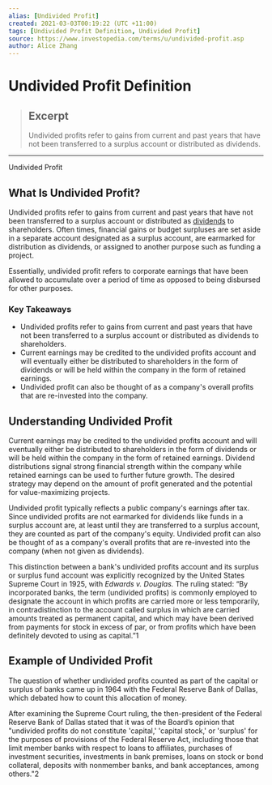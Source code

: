 ```yaml
---
alias: [Undivided Profit]
created: 2021-03-03T00:19:22 (UTC +11:00)
tags: [Undivided Profit Definition, Undivided Profit]
source: https://www.investopedia.com/terms/u/undivided-profit.asp
author: Alice Zhang
---
```


# Undivided Profit Definition

> ## Excerpt
> Undivided profits refer to gains from current and past years that have not been transferred to a surplus account or distributed as dividends.

---

Undivided Profit
## What Is Undivided Profit?

Undivided profits refer to gains from current and past years that have not been transferred to a surplus account or distributed as [dividends](https://www.investopedia.com/terms/d/dividend.asp) to shareholders. Often times, financial gains or budget surpluses are set aside in a separate account designated as a surplus account, are earmarked for distribution as dividends, or assigned to another purpose such as funding a project. 

Essentially, undivided profit refers to corporate earnings that have been allowed to accumulate over a period of time as opposed to being disbursed for other purposes.

### Key Takeaways

-   Undivided profits refer to gains from current and past years that have not been transferred to a surplus account or distributed as dividends to shareholders.
-   Current earnings may be credited to the undivided profits account and will eventually either be distributed to shareholders in the form of dividends or will be held within the company in the form of retained earnings.
-   Undivided profit can also be thought of as a company's overall profits that are re-invested into the company.

## Understanding Undivided Profit

Current earnings may be credited to the undivided profits account and will eventually either be distributed to shareholders in the form of dividends or will be held within the company in the form of retained earnings. Dividend distributions signal strong financial strength within the company while retained earnings can be used to further future growth. The desired strategy may depend on the amount of profit generated and the potential for value-maximizing projects.

Undivided profit typically reflects a public company's earnings after tax. Since undivided profits are not earmarked for dividends like funds in a surplus account are, at least until they are transferred to a surplus account, they are counted as part of the company's equity. Undivided profit can also be thought of as a company's overall profits that are re-invested into the company (when not given as dividends).

This distinction between a bank's undivided profits account and its surplus or surplus fund account was explicitly recognized by the United States Supreme Court in 1925, with _Edwards v. Douglas._ The ruling stated: “By incorporated banks, the term (undivided profits) is commonly employed to designate the account in which profits are carried more or less temporarily, in contradistinction to the account called surplus in which are carried amounts treated as permanent capital, and which may have been derived from payments for stock in excess of par, or from profits which have been definitely devoted to using as capital.”1

## Example of Undivided Profit

The question of whether undivided profits counted as part of the capital or surplus of banks came up in 1964 with the Federal Reserve Bank of Dallas, which debated how to count this allocation of money.

After examining the Supreme Court ruling, the then-president of the Federal Reserve Bank of Dallas stated that it was of the Board’s opinion that "undivided profits do not constitute 'capital,' 'capital stock,' or 'surplus' for the purposes of provisions of the Federal Reserve Act, including those that limit member banks with respect to loans to affiliates, purchases of investment securities, investments in bank premises, loans on stock or bond collateral, deposits with nonmember banks, and bank acceptances, among others."2
